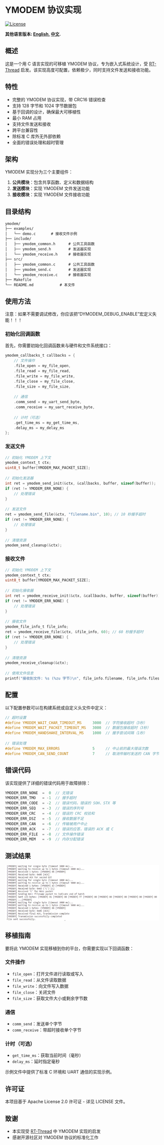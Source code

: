 # YMODEM 协议实现

[![License](https://img.shields.io/badge/license-Apache%202.0-blue.svg)](LICENSE)

**其他语言版本: [English](README.md), [中文](README-CN.md).**

## 概述

这是一个用 C 语言实现的可移植 YMODEM 协议，专为嵌入式系统设计，受 [RT-Thread](https://www.rt-thread.org/) 启发。该实现高度可配置，依赖极少，同时支持文件发送和接收功能。

## 特性

- 完整的 YMODEM 协议实现，带 CRC16 错误检查
- 支持 128 字节和 1024 字节数据包
- 基于回调的设计，确保最大可移植性
- 最小 RAM 占用
- 支持文件发送和接收
- 跨平台兼容性
- 除标准 C 库外无外部依赖
- 全面的错误处理和超时管理

## 架构

YMODEM 实现分为三个主要组件：

1. **公共模块**：包含共享函数、定义和数据结构
2. **发送模块**：实现 YMODEM 文件发送功能
3. **接收模块**：实现 YMODEM 文件接收功能

## 目录结构

```
ymodem/
├── examples/
│   └── demo.c       # 接收文件示例
├── include/
│   ├── ymodem_common.h      # 公共工具函数
│   ├── ymodem_send.h        # 发送器实现
│   └── ymodem_receive.h     # 接收器实现
├── src/
│   ├── ymodem_common.c      # 公共工具函数
│   ├── ymodem_send.c        # 发送器实现
│   └── ymodem_receive.c     # 接收器实现
├── Makefile
└── README.md            # 本文件
```

## 使用方法

注意：如果不需要调试修改，你应该把“DYMODEM_DEBUG_ENABLE”宏定义失能！！！

### 初始化回调函数

首先，你需要初始化回调函数来与硬件和文件系统接口：

```c
ymodem_callbacks_t callbacks = {
    // 文件操作
    .file_open = my_file_open,
    .file_read = my_file_read,
    .file_write = my_file_write,
    .file_close = my_file_close,
    .file_size = my_file_size,
    
    // 通信
    .comm_send = my_uart_send_byte,
    .comm_receive = my_uart_receive_byte,
    
    // 计时（可选）
    .get_time_ms = my_get_time_ms,
    .delay_ms = my_delay_ms
};
```

### 发送文件

```c
// 初始化 YMODEM 上下文
ymodem_context_t ctx;
uint8_t buffer[YMODEM_MAX_PACKET_SIZE];

// 初始化发送器
int ret = ymodem_send_init(&ctx, &callbacks, buffer, sizeof(buffer));
if (ret != YMODEM_ERR_NONE) {
    // 处理错误
}

// 发送文件
ret = ymodem_send_file(&ctx, "filename.bin", 10); // 10 秒握手超时
if (ret != YMODEM_ERR_NONE) {
    // 处理错误
}

// 清理资源
ymodem_send_cleanup(&ctx);
```

### 接收文件

```c
// 初始化 YMODEM 上下文
ymodem_context_t ctx;
uint8_t buffer[YMODEM_MAX_PACKET_SIZE];

// 初始化接收器
int ret = ymodem_receive_init(&ctx, &callbacks, buffer, sizeof(buffer));
if (ret != YMODEM_ERR_NONE) {
    // 处理错误
}

// 接收文件
ymodem_file_info_t file_info;
ret = ymodem_receive_file(&ctx, &file_info, 60); // 60 秒握手超时
if (ret != YMODEM_ERR_NONE) {
    // 处理错误
}

// 清理资源
ymodem_receive_cleanup(&ctx);

// 使用文件信息
printf("接收到文件: %s (%zu 字节)\n", file_info.filename, file_info.filesize);
```

## 配置

以下配置参数可以在构建系统或自定义头文件中定义：

```c
// 超时设置
#define YMODEM_WAIT_CHAR_TIMEOUT_MS     3000  // 字符接收超时（3秒）
#define YMODEM_WAIT_PACKET_TIMEOUT_MS   3000  // 数据包接收超时（3秒）
#define YMODEM_HANDSHAKE_INTERVAL_MS    1000  // 握手尝试间隔（1秒）

// 错误处理
#define YMODEM_MAX_ERRORS               5     // 中止前的最大错误次数
#define YMODEM_CAN_SEND_COUNT           7     // 取消传输时发送的 CAN 字节数
```

## 错误代码

该实现提供了详细的错误代码用于故障排除：

```c
YMODEM_ERR_NONE  =  0  // 无错误
YMODEM_ERR_TMO   = -1  // 握手超时
YMODEM_ERR_CODE  = -2  // 错误代码，错误的 SOH、STX 等
YMODEM_ERR_SEQ   = -3  // 错误的序列号
YMODEM_ERR_CRC   = -4  // 错误的 CRC 校验和
YMODEM_ERR_DSZ   = -5  // 接收数据不足
YMODEM_ERR_CAN   = -6  // 传输被用户中止
YMODEM_ERR_ACK   = -7  // 错误的应答，错误的 ACK 或 C
YMODEM_ERR_FILE  = -8  // 文件操作错误
YMODEM_ERR_MEM   = -9  // 内存分配错误
```

## 测试结果
![alt text](image.png)

## 移植指南

要将此 YMODEM 实现移植到你的平台，你需要实现以下回调函数：

### 文件操作
- `file_open`：打开文件进行读取或写入
- `file_read`：从文件读取数据
- `file_write`：向文件写入数据
- `file_close`：关闭文件
- `file_size`：获取文件大小或剩余字节数

### 通信
- `comm_send`：发送单个字节
- `comm_receive`：带超时接收单个字节

### 计时（可选）
- `get_time_ms`：获取当前时间（毫秒）
- `delay_ms`：延时指定毫秒

示例文件中提供了标准 C 环境和 UART 通信的实现示例。

## 许可证

本项目基于 Apache License 2.0 许可证 - 详见 LICENSE 文件。

## 致谢

- 本实现受 [RT-Thread](https://www.rt-thread.org/) 中 YMODEM 实现的启发
- 感谢开源社区对 YMODEM 协议的标准化工作